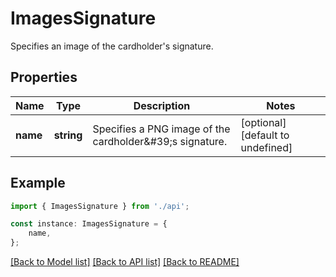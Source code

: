# ImagesSignature

Specifies an image of the cardholder\'s signature.

## Properties

Name | Type | Description | Notes
------------ | ------------- | ------------- | -------------
**name** | **string** | Specifies a PNG image of the cardholder\&#39;s signature. | [optional] [default to undefined]

## Example

```typescript
import { ImagesSignature } from './api';

const instance: ImagesSignature = {
    name,
};
```

[[Back to Model list]](../README.md#documentation-for-models) [[Back to API list]](../README.md#documentation-for-api-endpoints) [[Back to README]](../README.md)

